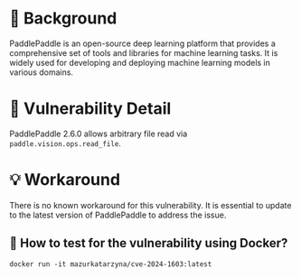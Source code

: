 # :mag_right: Background
PaddlePaddle is an open-source deep learning platform that provides a comprehensive set of tools and libraries for machine learning tasks. It is widely used for developing and deploying machine learning models in various domains.

# :bug: Vulnerability Detail
PaddlePaddle 2.6.0 allows arbitrary file read via `paddle.vision.ops.read_file`. 

# :bulb: Workaround
There is no known workaround for this vulnerability. It is essential to update to the latest version of PaddlePaddle to address the issue.


## :whale: How to test for the vulnerability using Docker?
```
docker run -it mazurkatarzyna/cve-2024-1603:latest
```

